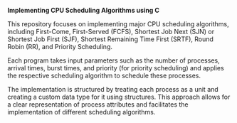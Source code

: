 **Implementing CPU Scheduling Algorithms using C**

This repository focuses on implementing major CPU scheduling algorithms, including First-Come, First-Served (FCFS), 
Shortest Job Next (SJN) or Shortest Job First (SJF), Shortest Remaining Time First (SRTF), Round Robin (RR), and Priority Scheduling.

Each program takes input parameters such as the number of processes, arrival times, burst times, and priority (for priority scheduling) and applies the respective scheduling algorithm to schedule these processes.

The implementation is structured by treating each process as a unit and creating a custom data type for it using structures. 
This approach allows for a clear representation of process attributes and facilitates the implementation of different scheduling algorithms.
